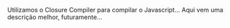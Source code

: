Utilizamos o Closure Compiler para compilar o Javascript...
Aqui vem uma descrição melhor, futuramente...